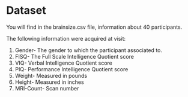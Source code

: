 # Dataset

You will find in the brainsize.csv file, information about 40 participants.

The following information were acquired at visit:

1) Gender- The gender to which the participant associated to. 
2) FISQ- The Full Scale Intelligence Quotient score
3) VIQ- Verbal Intelligence Quotient score
4) PIQ- Performance Intelligence Quotient score
5) Weight- Measured in pounds
6) Height- Measured in inches
7) MRI-Count- Scan number
